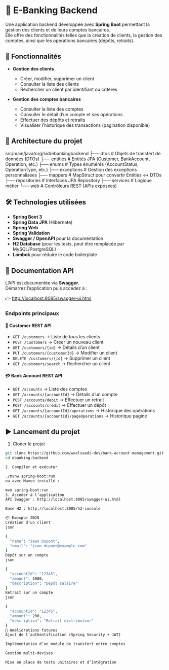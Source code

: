 # 🏦 E-Banking Backend

Une application backend développée avec **Spring Boot** permettant la gestion des clients et de leurs comptes bancaires.  
Elle offre des fonctionnalités telles que la création de clients, la gestion des comptes, ainsi que les opérations bancaires (dépôts, retraits).  

## 🚀 Fonctionnalités

- **Gestion des clients**  
  - Créer, modifier, supprimer un client  
  - Consulter la liste des clients  
  - Rechercher un client par identifiant ou critères  

- **Gestion des comptes bancaires**  
  - Consulter la liste des comptes  
  - Consulter le détail d’un compte et ses opérations  
  - Effectuer des dépôts et retraits  
  - Visualiser l’historique des transactions (pagination disponible)

## 📌 Architecture du projet

src/main/java/org/sid/ebankingbackend
├── dtos # Objets de transfert de données (DTOs)
├── entities # Entités JPA (Customer, BankAccount, Operation, etc.)
├── enums # Types énumérés (AccountStatus, OperationType, etc.)
├── exceptions # Gestion des exceptions personnalisées
├── mappers # MapStruct pour convertir Entities ↔ DTOs
├── repositories # Interfaces JPA Repository
├── services # Logique métier
└── web # Contrôleurs REST (APIs exposées) 



## 🛠️ Technologies utilisées

- **Spring Boot 3**
- **Spring Data JPA** (Hibernate)
- **Spring Web**
- **Spring Validation**
- **Swagger / OpenAPI** pour la documentation
- **H2 Database** (pour les tests, peut être remplacée par MySQL/PostgreSQL)
- **Lombok** pour réduire le code boilerplate

## 📖 Documentation API

L’API est documentée via **Swagger**.  
Démarrez l’application puis accédez à :

👉 [http://localhost:8085/swagger-ui.html](http://localhost:8085/swagger-ui.html)

### Endpoints principaux

#### 👤 Customer REST API
- `GET /customers` → Liste de tous les clients  
- `POST /customers` → Créer un nouveau client  
- `GET /customers/{id}` → Détails d’un client  
- `PUT /customers/{customerId}` → Modifier un client  
- `DELETE /customers/{id}` → Supprimer un client  
- `GET /customers/search` → Rechercher un client  

#### 💳 Bank Account REST API
- `GET /accounts` → Liste des comptes  
- `GET /accounts/{accountId}` → Détails d’un compte  
- `POST /accounts/debit` → Effectuer un retrait  
- `POST /accounts/credit` → Effectuer un dépôt  
- `GET /accounts/{accountId}/operations` → Historique des opérations  
- `GET /accounts/{accountId}/pageOperations` → Historique paginé  

## ▶️ Lancement du projet

1. Cloner le projet
```bash
git clone https://github.com/waelsaadi-dev/bank-account-management.git
cd ebanking-backend

2. Compiler et exécuter

./mvnw spring-boot:run
ou avec Maven installé :

mvn spring-boot:run
3. Accéder à l’application
API Swagger : http://localhost:8085/swagger-ui.html

Base H2 : http://localhost:8085/h2-console

📦 Exemple JSON
Création d’un client
json

{
  "name": "Jean Dupont",
  "email": "jean.dupont@example.com"
}
Dépôt sur un compte
json

{
  "accountId": "12345",
  "amount": 1000,
  "description": "Dépôt salaire"
}
Retrait sur un compte
json

{
  "accountId": "12345",
  "amount": 200,
  "description": "Retrait distributeur"
}
📌 Améliorations futures
Ajout de l’authentification (Spring Security + JWT)

Implémentation d’un module de transfert entre comptes

Gestion multi-devises

Mise en place de tests unitaires et d’intégration
